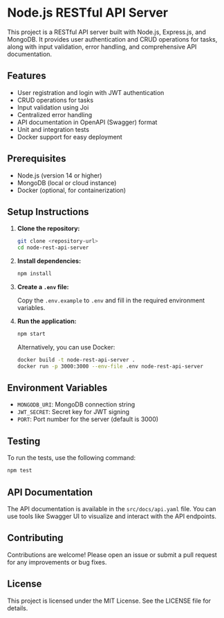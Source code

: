 # Node.js RESTful API Server

This project is a RESTful API server built with Node.js, Express.js, and MongoDB. It provides user authentication and CRUD operations for tasks, along with input validation, error handling, and comprehensive API documentation.

## Features

- User registration and login with JWT authentication
- CRUD operations for tasks
- Input validation using Joi
- Centralized error handling
- API documentation in OpenAPI (Swagger) format
- Unit and integration tests
- Docker support for easy deployment

## Prerequisites

- Node.js (version 14 or higher)
- MongoDB (local or cloud instance)
- Docker (optional, for containerization)

## Setup Instructions

1. **Clone the repository:**

   ```bash
   git clone <repository-url>
   cd node-rest-api-server
   ```

2. **Install dependencies:**

   ```bash
   npm install
   ```

3. **Create a `.env` file:**

   Copy the `.env.example` to `.env` and fill in the required environment variables.

4. **Run the application:**

   ```bash
   npm start
   ```

   Alternatively, you can use Docker:

   ```bash
   docker build -t node-rest-api-server .
   docker run -p 3000:3000 --env-file .env node-rest-api-server
   ```

## Environment Variables

- `MONGODB_URI`: MongoDB connection string
- `JWT_SECRET`: Secret key for JWT signing
- `PORT`: Port number for the server (default is 3000)

## Testing

To run the tests, use the following command:

```bash
npm test
```

## API Documentation

The API documentation is available in the `src/docs/api.yaml` file. You can use tools like Swagger UI to visualize and interact with the API endpoints.

## Contributing

Contributions are welcome! Please open an issue or submit a pull request for any improvements or bug fixes.

## License

This project is licensed under the MIT License. See the LICENSE file for details.